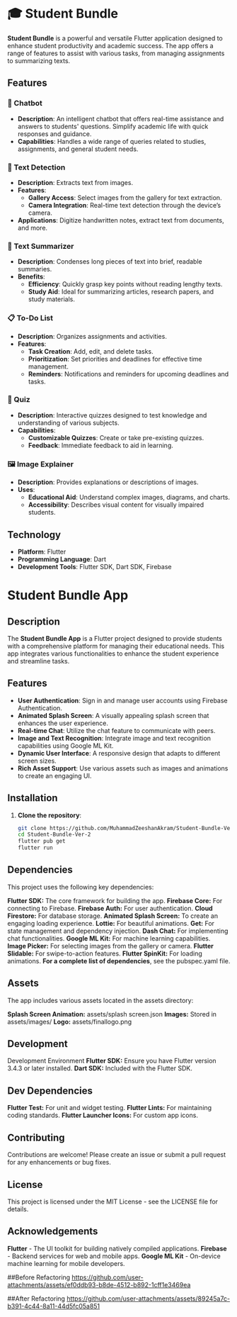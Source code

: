 # 🎓 Student Bundle

**Student Bundle** is a powerful and versatile Flutter application designed to enhance student productivity and academic success. The app offers a range of features to assist with various tasks, from managing assignments to summarizing texts.

## Features

### 🤖 Chatbot
- **Description**: An intelligent chatbot that offers real-time assistance and answers to students' questions. Simplify academic life with quick responses and guidance.
- **Capabilities**: Handles a wide range of queries related to studies, assignments, and general student needs.

### 📸 Text Detection
- **Description**: Extracts text from images.
- **Features**:
  - **Gallery Access**: Select images from the gallery for text extraction.
  - **Camera Integration**: Real-time text detection through the device’s camera.
- **Applications**: Digitize handwritten notes, extract text from documents, and more.

### 📝 Text Summarizer
- **Description**: Condenses long pieces of text into brief, readable summaries.
- **Benefits**:
  - **Efficiency**: Quickly grasp key points without reading lengthy texts.
  - **Study Aid**: Ideal for summarizing articles, research papers, and study materials.

### 📋 To-Do List
- **Description**: Organizes assignments and activities.
- **Features**:
  - **Task Creation**: Add, edit, and delete tasks.
  - **Prioritization**: Set priorities and deadlines for effective time management.
  - **Reminders**: Notifications and reminders for upcoming deadlines and tasks.

### 🧠 Quiz
- **Description**: Interactive quizzes designed to test knowledge and understanding of various subjects.
- **Capabilities**:
  - **Customizable Quizzes**: Create or take pre-existing quizzes.
  - **Feedback**: Immediate feedback to aid in learning.

### 🖼️ Image Explainer
- **Description**: Provides explanations or descriptions of images.
- **Uses**:
  - **Educational Aid**: Understand complex images, diagrams, and charts.
  - **Accessibility**: Describes visual content for visually impaired students.

## Technology

- **Platform**: Flutter
- **Programming Language**: Dart
- **Development Tools**: Flutter SDK, Dart SDK, Firebase 

# Student Bundle App

## Description
The **Student Bundle App** is a Flutter project designed to provide students with a comprehensive platform for managing their educational needs. This app integrates various functionalities to enhance the student experience and streamline tasks.

## Features
- **User Authentication**: Sign in and manage user accounts using Firebase Authentication.
- **Animated Splash Screen**: A visually appealing splash screen that enhances the user experience.
- **Real-time Chat**: Utilize the chat feature to communicate with peers.
- **Image and Text Recognition**: Integrate image and text recognition capabilities using Google ML Kit.
- **Dynamic User Interface**: A responsive design that adapts to different screen sizes.
- **Rich Asset Support**: Use various assets such as images and animations to create an engaging UI.

## Installation
1. **Clone the repository**:
   ```bash
   git clone https://github.com/MuhammadZeeshanAkram/Student-Bundle-Ver-2.git
   cd Student-Bundle-Ver-2
   flutter pub get
   flutter run

## Dependencies
This project uses the following key dependencies:

**Flutter SDK:** The core framework for building the app.
**Firebase Core:** For connecting to Firebase.
**Firebase Auth:** For user authentication.
**Cloud Firestore:** For database storage.
**Animated Splash Screen:** To create an engaging loading experience.
**Lottie:** For beautiful animations.
**Get:** For state management and dependency injection.
**Dash Chat:** For implementing chat functionalities.
**Google ML Kit:** For machine learning capabilities.
**Image Picker:** For selecting images from the gallery or camera.
**Flutter Slidable:** For swipe-to-action features.
**Flutter SpinKit:** For loading animations.
**For a complete list of dependencies**, see the pubspec.yaml file.

## Assets
The app includes various assets located in the assets directory:

**Splash Screen Animation:** assets/splash screen.json
**Images:** Stored in assets/images/
**Logo:** assets/finallogo.png

## Development

Development Environment
**Flutter SDK:** Ensure you have Flutter version 3.4.3 or later installed.
**Dart SDK:** Included with the Flutter SDK.

## Dev Dependencies

**Flutter Test:** For unit and widget testing.
**Flutter Lints:** For maintaining coding standards.
**Flutter Launcher Icons:** For custom app icons.

## Contributing
Contributions are welcome! Please create an issue or submit a pull request for any enhancements or bug fixes.

## License
This project is licensed under the MIT License - see the LICENSE file for details.

## Acknowledgements
**Flutter** - The UI toolkit for building natively compiled applications.
**Firebase** - Backend services for web and mobile apps.
**Google ML Kit** - On-device machine learning for mobile developers.

##Before Refactoring
https://github.com/user-attachments/assets/ef0ddb93-b8de-4512-b892-1cff1e3469ea

##After Refactoring
https://github.com/user-attachments/assets/89245a7c-b391-4c44-8a11-44d5fc05a851

